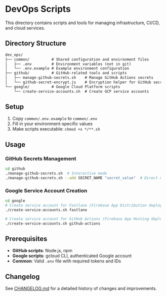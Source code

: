 # DevOps Scripts

This directory contains scripts and tools for managing infrastructure, CI/CD, and cloud services.

## Directory Structure

```md
dev_ops/
├── common/          # Shared configuration and environment files
│   ├── .env         # Environment variables (not in git)
│   └── .env.example # Example environment configuration
├── github/          # GitHub-related tools and scripts
│   ├── manage-github-secrets.sh    # Manage GitHub Actions secrets
│   └── github-secret-encrypt.js    # Encryption helper for GitHub secrets
└── google/          # Google Cloud Platform scripts
    └── create-service-accounts.sh  # Create GCP service accounts
```

## Setup

1. Copy `common/.env.example` to `common/.env`
2. Fill in your environment-specific values
3. Make scripts executable: `chmod +x */**.sh`

## Usage

### GitHub Secrets Management

```bash
cd github
./manage-github-secrets.sh  # Interactive mode
./manage-github-secrets.sh --add SECRET_NAME "secret_value"  # Direct mode
```

### Google Service Account Creation

```bash
cd google
# Create service account for Fastlane (Firebase App Distribution deployment)
./create-service-accounts.sh fastlane

# Create service account for GitHub Actions (Firebase App Hosting deployment)
./create-service-accounts.sh github-actions
```

## Prerequisites

- **GitHub scripts**: Node.js, npm
- **Google scripts**: gcloud CLI, authenticated Google account
- **Common**: Valid `.env` file with required tokens and IDs

## Changelog

See [CHANGELOG.md](CHANGELOG.md) for a detailed history of changes and improvements.
